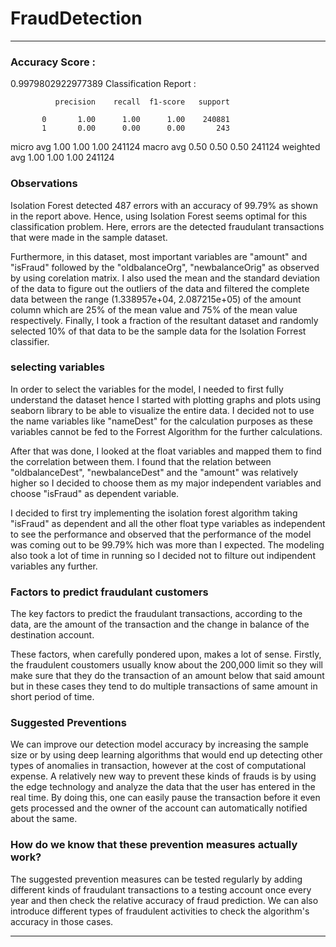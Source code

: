 # FraudDetection

***
### Accuracy Score :
0.9979802922977389
Classification Report :


              precision    recall  f1-score   support

           0       1.00      1.00      1.00    240881
           1       0.00      0.00      0.00       243

   micro avg       1.00      1.00      1.00    241124
   macro avg       0.50      0.50      0.50    241124
weighted avg       1.00      1.00      1.00    241124

### Observations
Isolation Forest detected 487 errors with an accuracy of 99.79% as shown in the report above. Hence, using Isolation Forest seems optimal for this classification problem. Here, errors are the detected fraudulant transactions that were made in the sample dataset.

Furthermore, in this dataset, most important variables are "amount" and "isFraud" followed by the "oldbalanceOrg", "newbalanceOrig" as observed by using corelation matrix. I also used the mean and the standard deviation of the data to figure out the outliers of the data and filtered the complete data between the range (1.338957e+04, 2.087215e+05) of the amount column which are 25% of the mean value and 75% of the mean value respectively. Finally, I took a fraction of the resultant dataset and randomly selected 10% of that data to be the sample data for the Isolation Forrest classifier.

### selecting variables
In order to select the variables for the model, I needed to first fully understand the dataset hence I started with plotting graphs and plots using seaborn library to be able to visualize the entire data. I decided not to use the name variables like "nameDest" for the calculation purposes as these variables cannot be fed to the Forrest Algorithm for the further calculations.

After that was done, I looked at the float variables and mapped them to find the correlation between them. I found that the relation between "oldbalanceDest", "newbalanceDest" and the "amount" was relatively higher so I decided to choose them as my major independent variables and choose "isFraud" as dependent variable.

I decided to first try implementing the isolation forest algorithm taking "isFraud" as dependent and all the other float type variables as independent to see the performance and observed that the performance of the model was coming out to be 99.79% hich was more than I expected. The modeling also took a lot of time in running so I decided not to filture out indipendent variables any further.

### Factors to predict fraudulant customers
The key factors to predict the fraudulant transactions, according to the data, are the amount of the transaction and the change in balance of the destination account.

These factors, when carefully pondered upon, makes a lot of sense. Firstly, the fraudulent coustomers usually know about the 200,000 limit so they will make sure that they do the transaction of an amount below that said amount but in these cases they tend to do multiple transactions of same amount in short period of time.

### Suggested Preventions
We can improve our detection model accuracy by increasing the sample size or by using deep learning algorithms that would end up detecting other types of anomalies in transaction, however at the cost of computational expense. A relatively new way to prevent these kinds of frauds is by using the edge technology and analyze the data that the user has entered in the real time. By doing this, one can easily pause the transaction before it even gets processed and the owner of the account can automatically notified about the same.

### How do we know that these prevention measures actually work?
The suggested prevention measures can be tested regularly by adding different kinds of fraudulant transactions to a testing account once every year and then check the relative accuracy of fraud prediction. We can also introduce different types of fraudulent activities to check the algorithm's accuracy in those cases.

*** 

